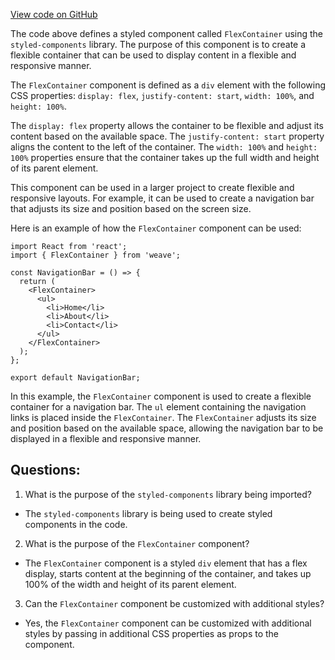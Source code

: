 [View code on GitHub](https://github.com/wandb/weave/weave-js/src/components/Panel2/PanelObject3D.styles.ts)

The code above defines a styled component called `FlexContainer` using the `styled-components` library. The purpose of this component is to create a flexible container that can be used to display content in a flexible and responsive manner. 

The `FlexContainer` component is defined as a `div` element with the following CSS properties: `display: flex`, `justify-content: start`, `width: 100%`, and `height: 100%`. 

The `display: flex` property allows the container to be flexible and adjust its content based on the available space. The `justify-content: start` property aligns the content to the left of the container. The `width: 100%` and `height: 100%` properties ensure that the container takes up the full width and height of its parent element.

This component can be used in a larger project to create flexible and responsive layouts. For example, it can be used to create a navigation bar that adjusts its size and position based on the screen size. 

Here is an example of how the `FlexContainer` component can be used:

```
import React from 'react';
import { FlexContainer } from 'weave';

const NavigationBar = () => {
  return (
    <FlexContainer>
      <ul>
        <li>Home</li>
        <li>About</li>
        <li>Contact</li>
      </ul>
    </FlexContainer>
  );
};

export default NavigationBar;
```

In this example, the `FlexContainer` component is used to create a flexible container for a navigation bar. The `ul` element containing the navigation links is placed inside the `FlexContainer`. The `FlexContainer` adjusts its size and position based on the available space, allowing the navigation bar to be displayed in a flexible and responsive manner.
## Questions: 
 1. What is the purpose of the `styled-components` library being imported?
- The `styled-components` library is being used to create styled components in the code.

2. What is the purpose of the `FlexContainer` component?
- The `FlexContainer` component is a styled `div` element that has a flex display, starts content at the beginning of the container, and takes up 100% of the width and height of its parent element.

3. Can the `FlexContainer` component be customized with additional styles?
- Yes, the `FlexContainer` component can be customized with additional styles by passing in additional CSS properties as props to the component.